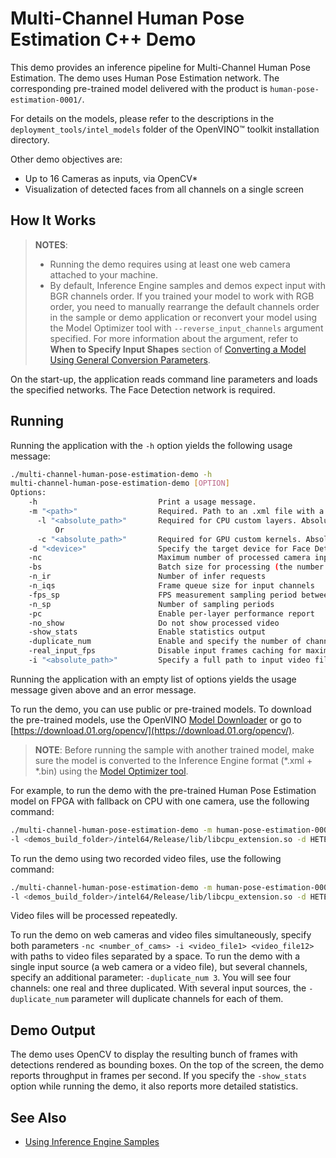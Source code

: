# Multi-Channel Human Pose Estimation C++ Demo

This demo provides an inference pipeline for Multi-Channel Human Pose Estimation. The demo uses Human Pose Estimation network. The corresponding pre-trained model delivered with the product is `human-pose-estimation-0001/`.

For details on the models, please refer to the descriptions in the `deployment_tools/intel_models` folder of the OpenVINO&trade; toolkit installation directory.

Other demo objectives are:

* Up to 16 Cameras as inputs, via OpenCV*
* Visualization of detected faces from all channels on a single screen


## How It Works

> **NOTES**:
> * Running the demo requires using at least one web camera attached to your machine.
> * By default, Inference Engine samples and demos expect input with BGR channels order. If you trained your model to work with RGB order, you need to manually rearrange the default channels order in the sample or demo application or reconvert your model using the Model Optimizer tool with `--reverse_input_channels` argument specified. For more information about the argument, refer to **When to Specify Input Shapes** section of [Converting a Model Using General Conversion Parameters](./docs/MO_DG/prepare_model/convert_model/Converting_Model_General.md).

On the start-up, the application reads command line parameters and loads the specified networks. The Face Detection network is required.

## Running

Running the application with the `-h` option yields the following usage message:
```sh
./multi-channel-human-pose-estimation-demo -h
multi-channel-human-pose-estimation-demo [OPTION]
Options:
    -h                           Print a usage message.
    -m "<path>"                  Required. Path to an .xml file with a trained Human Pose Estimation model.
      -l "<absolute_path>"       Required for CPU custom layers. Absolute path to a shared library with the kernel implementations.
          Or
      -c "<absolute_path>"       Required for GPU custom kernels. Absolute path to the xml file with the kernel descriptions.
    -d "<device>"                Specify the target device for Face Detection (CPU, GPU, FPGA, HDDL or MYRIAD). The demo will look for a suitable plugin for a specified device.
    -nc                          Maximum number of processed camera inputs (web cameras)
    -bs                          Batch size for processing (the number of frames processed per infer request)
    -n_ir                        Number of infer requests
    -n_iqs                       Frame queue size for input channels
    -fps_sp                      FPS measurement sampling period between timepoints in msec
    -n_sp                        Number of sampling periods
    -pc                          Enable per-layer performance report
    -no_show                     Do not show processed video
    -show_stats                  Enable statistics output
    -duplicate_num               Enable and specify the number of channels additionally copied from real sources
    -real_input_fps              Disable input frames caching for maximum throughput pipeline
    -i "<absolute_path>"         Specify a full path to input video files
```

Running the application with an empty list of options yields the usage message given above and an error message.

To run the demo, you can use public or pre-trained models. To download the pre-trained models, use the OpenVINO [Model Downloader](https://github.com/opencv/open_model_zoo/tree/2018/model_downloader) or go to [https://download.01.org/opencv/](https://download.01.org/opencv/).

> **NOTE**: Before running the sample with another trained model, make sure the model is converted to the Inference Engine format (\*.xml + \*.bin) using the [Model Optimizer tool](./docs/MO_DG/Deep_Learning_Model_Optimizer_DevGuide.md).

For example, to run the demo with the pre-trained Human Pose Estimation model on FPGA with fallback on CPU with one camera, use the following command:
```sh
./multi-channel-human-pose-estimation-demo -m human-pose-estimation-0001.xml
-l <demos_build_folder>/intel64/Release/lib/libcpu_extension.so -d HETERO:FPGA,CPU -nc 1
```

To run the demo using two recorded video files, use the following command:
```sh
./multi-channel-human-pose-estimation-demo -m human-pose-estimation-0001.xml
-l <demos_build_folder>/intel64/Release/lib/libcpu_extension.so -d HETERO:FPGA,CPU -i /path/to/file1 /path/to/file2
```
Video files will be processed repeatedly.

To run the demo on web cameras and video files simultaneously, specify both parameters `-nc <number_of_cams> -i <video_file1> <video_file12>` with paths to video files separated by a space.
To run the demo with a single input source (a web camera or a video file), but several channels, specify an additional parameter: `-duplicate_num 3`. You will see four channels: one real and three duplicated. With several input sources, the `-duplicate_num` parameter will duplicate channels for each of them.

## Demo Output

The demo uses OpenCV to display the resulting bunch of frames with detections rendered as bounding boxes.
On the top of the screen, the demo reports throughput in frames per second. If you specify the `-show_stats` option while running the demo, it also reports more detailed statistics.

## See Also
* [Using Inference Engine Samples](./docs/IE_DG/Samples_Overview.md)
